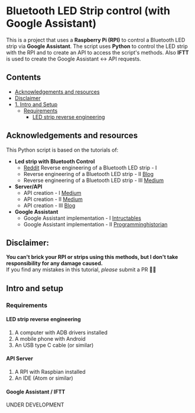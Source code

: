 # Bluetooth LED Strip control (with Google Assistant)

This is a project that uses a **Raspberry Pi (RPI)** to control a Bluetooth LED strip via **Google Assistant**.
The script uses **Python** to control the LED strip with the RPI and to create an API to access the script's methods.
Also **IFTT** is used to create the Google Assistant <-> API requests.

## Contents

- [Acknowledgements and resources](#acknowledgements-and-resources)
- [Disclaimer](#disclaimer)
- [1. Intro and Setup](#intro-and-Setup)
  - [Requirements](#requirements)
    - [LED strip reverse engineering](#led-strip-reverse-engineering)

## Acknowledgements and resources

This Python script is based on the tutorials of:
  - **Led strip with Bluetooth Control**
    - [Reddit](https://www.reddit.com/r/homeassistant/comments/gnjqlp/reverse_engineering_bluetooth_led_strip_light/) Reverse engineering of a Bluetooth LED strip - I 
    - Reverse engineering of a Bluetooth LED strip - II [Blog](http://nilhcem.com/iot/reverse-engineering-bluetooth-led-name-badge)
    - Reverse engineering of a Bluetooth LED strip - III [Medium](https://medium.com/@urish/reverse-engineering-a-bluetooth-lightbulb-56580fcb7546)
  - **Server/API**
    - API creation - I [Medium](https://medium.com/@sidhantpanda/raspberry-pi-home-automation-with-google-assistant-integration-part-1-software-71b3b8904205)
    - API creation - II [Medium](https://medium.com/sysf/introduction-to-iot-with-raspberry-pi-and-node-js-using-rgb-led-lights-77f4750a5ea9)
    - API creation - III [Blog](https://blog.miguelgrinberg.com/post/designing-a-restful-api-with-python-and-flask)
  - **Google Assistant**
    - Google Assistant implementation - I [Intructables](https://www.instructables.com/Google-Home-Raspberry-Pi-Power-Strip/)
    - Google Assistant implementation - II [Programminghistorian](https://programminghistorian.org/en/lessons/creating-apis-with-python-and-flask#installing-python-and-flask)

## **Disclaimer:**
**You can't brick your RPI or strips using this methods, but I don't take responsibility for any damage caused.**  
If you find any mistakes in this tutorial, _please_ submit a PR 👍🏻

## Intro and setup

### Requirements
#### LED strip reverse engineering
1. A computer with ADB drivers installed
2. A mobile phone with Android
3. An USB type C cable (or similar)

#### API Server
1. A RPI with Raspbian installed
2. An IDE (Atom or similar)

#### Google Assistant / IFTT
UNDER DEVELOPMENT
